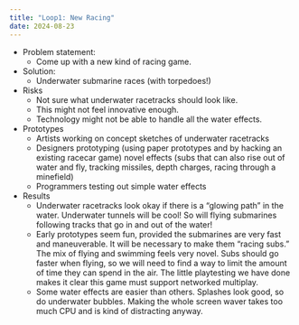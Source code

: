 ```yaml
---
title: "Loop1: New Racing"
date: 2024-08-23
---
```




- Problem statement:
  - Come up with a new kind of racing game.
- Solution:
  - Underwater submarine races (with torpedoes!)
- Risks
  - Not sure what underwater racetracks should look like.
  - This might not feel innovative enough.
  - Technology might not be able to handle all the water effects.
- Prototypes
  - Artists working on concept sketches of underwater racetracks
  - Designers prototyping (using paper prototypes and by hacking an existing racecar game) novel effects (subs that can also rise out of water and fly, tracking missiles, depth charges, racing through a minefield)
  - Programmers testing out simple water effects
- Results
  - Underwater racetracks look okay if there is a “glowing path” in the water. Underwater tunnels will be cool! So will flying submarines following tracks that go in and out of the water!
  - Early prototypes seem fun, provided the submarines are very fast and maneuverable. It will be necessary to make them “racing subs.” The mix of flying and swimming feels very novel. Subs should go faster when flying, so we will need to find a way to limit the amount of time they can spend in the air. The little playtesting we have done makes it clear this game must support networked multiplay.
  - Some water effects are easier than others. Splashes look good, so do underwater bubbles. Making the whole screen waver takes too much CPU and is kind of distracting anyway.